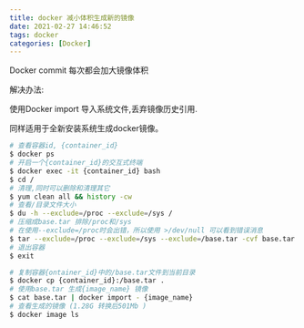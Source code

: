 ```yaml
---
title: docker 减小体积生成新的镜像
date: 2021-02-27 14:46:52
tags: docker
categories: [Docker]
---
```


Docker commit 每次都会加大镜像体积

解决办法:

使用Docker import 导入系统文件,丢弃镜像历史引用.

同样适用于全新安装系统生成docker镜像。

```bash
# 查看容器id, {container_id}
$ docker ps
# 开启一个{container_id}的交互式终端
$ docker exec -it {container_id} bash
$ cd /
# 清理,同时可以删除和清理其它
$ yum clean all && history -cw
# 查看/目录文件大小
$ du -h --exclude=/proc --exclude=/sys /
# 压缩成base.tar 排除/proc和/sys
# 在使用--exclude=/proc时会出错，所以使用 >/dev/null 可以看到错误消息
$ tar --exclude=/proc --exclude=/sys --exclude=/base.tar -cvf base.tar / >/dev/null
# 退出容器
$ exit

```

```bash
# 复制容器{ontainer_id}中的/base.tar文件到当前目录
$ docker cp {container_id}:/base.tar .
# 使用base.tar 生成{image_name} 镜像
$ cat base.tar | docker import - {image_name}
# 查看生成的镜像 (1.28G 转换后501Mb )
$ docker image ls

```
